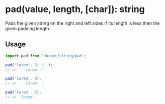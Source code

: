 # pad(value, length, [char]): string

Pads the given string on the right and left sides if its length is less then the given padding length.

## Usage

```js
import pad from 'doremi/string/pad';

pad('lorem', 9, '-');
// => '--lorem--'

pad('lorem', 9);
// => '  lorem  '

pad('lorem', 5);
// => 'lorem'
```
